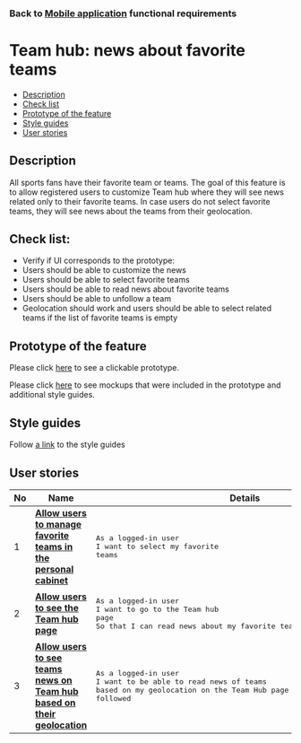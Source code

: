 ### Back to [Mobile application](/sports_hub_portal/mobile_application_features/mobile_application_features_list/README.md) functional requirements

# Team hub: news about favorite teams

- [Description](#description)
- [Check list](#check-list)
- [Prototype of the feature](#prototype-of-the-feature)
- [Style guides](#style-guides)
- [User stories](#user-stories)

## Description

All sports fans have their favorite team or teams. The goal of this feature is to allow registered users to customize Team hub where they will see news related only to their favorite teams. In case users do not select favorite teams, they will see news about the teams from their geolocation.

## Check list:

  - Verify if UI corresponds to the prototype:
  - Users should be able to customize the news
  - Users should be able to select favorite teams
  - Users should be able to read news about favorite teams
  - Users should be able to unfollow a team
  - Geolocation should work and users should be able to select related teams if the list of favorite teams is empty

## Prototype of the feature

Please click [here](https://www.figma.com/proto/JVDTph8VY9Ye7kz8BTDxhJ/1-Sports-Hub-General-Prototype?page-id=0%3A5852&node-id=0%3A7481&viewport=-1637%2C-969%2C0.37520089745521545&scaling=scale-down) to see a clickable prototype.

Please click [here](https://www.figma.com/file/egXgh8BYD7Xaa0JeMNhv9R/Manage-advertisements?node-id=0%3A1075) to see mockups that were included in the prototype and additional style guides.

## Style guides

Follow [a link](https://www.figma.com/proto/0zkkf5WC77OSpvyD6YXpFE/Style-guides?page-id=0%3A1&node-id=19%3A5368&viewport=266%2C48%2C0.54&scaling=min-zoom&starting-point-node-id=19%3A5368) to the style guides

## User stories

No           |      Name     |   Details
------------ | ------------- | -------------
1 |[**Allow users to manage favorite teams in the personal cabinet**](/sports_hub_portal/mobile_application_features/team_hub/user_stories/manage_favorite_teams/README.md)|<pre>As a logged-in user</br>I want to select my favorite teams</pre>
2 |[**Allow users to see the Team hub page**](/sports_hub_portal/mobile_application_features/team_hub/user_stories/team_hub_page/README.md)|<pre>As a logged-in user</br>I want to go to the Team hub page</br>So that I can read news about my favorite teams</pre>
3 |[**Allow users to see teams news on Team hub based on their geolocation**](/sports_hub_portal/mobile_application_features/team_hub/user_stories/team_hub_list_teams_by_geolocation/README.md)|<pre>As a logged-in user</br>I want to be able to read news of teams based on my geolocation on the Team Hub page in case of no teams are followed</pre>
